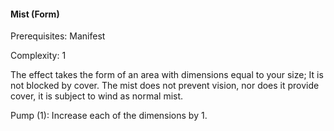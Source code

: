 #### Mist (Form) 

Prerequisites: Manifest

Complexity: 1

The effect takes the form of an area with dimensions equal to your size; It is not blocked by cover. The mist does not prevent vision, nor does it provide cover, it is subject to wind as normal mist. 

Pump (1): Increase each of the dimensions by 1.